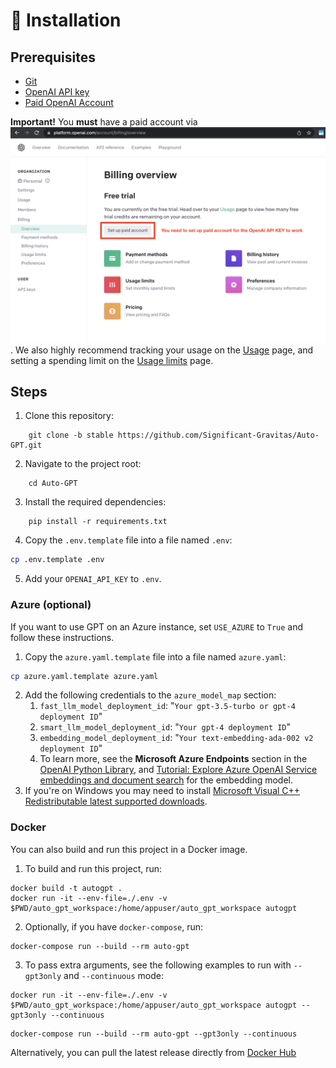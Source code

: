# 💾 Installation

## Prerequisites
- [Git](https://git-scm.com/)
- [OpenAI API key](https://platform.openai.com/account/api-keys)
- [Paid OpenAI Account](https://platform.openai.com/account/billing/overview)

**Important!** You **must** have a paid account via ![OpenAI API > Billing](./docs/imgs/openai-api-key-billing-paid-account.png). We also highly recommend tracking your usage on the [Usage](https://platform.openai.com/account/usage) page, and setting a spending limit on the [Usage limits](https://platform.openai.com/account/billing/limits) page.

## Steps
1. Clone this repository:
``` shell
    git clone -b stable https://github.com/Significant-Gravitas/Auto-GPT.git
```

2. Navigate to the project root:
``` shell
    cd Auto-GPT
```

3. Install the required dependencies:

``` shell
    pip install -r requirements.txt
```

4. Copy the `.env.template` file into a file named `.env`: 
```bash
cp .env.template .env
```

5. Add your `OPENAI_API_KEY` to `.env`.

### Azure (optional)
If you want to use GPT on an Azure instance, set `USE_AZURE` to `True` and follow these instructions.

1. Copy the `azure.yaml.template` file into a file named `azure.yaml`: 
```bash
cp azure.yaml.template azure.yaml
```
2. Add the following credentials to the `azure_model_map` section:
   1. `fast_llm_model_deployment_id`: "`Your gpt-3.5-turbo or gpt-4 deployment ID`"
   2. `smart_llm_model_deployment_id`: "`Your gpt-4 deployment ID`"
   3. `embedding_model_deployment_id`: "`Your text-embedding-ada-002 v2 deployment ID`"
   4. To learn more, see the **Microsoft Azure Endpoints** section in the [OpenAI Python Library](https://pypi.org/project/openai/), and [Tutorial: Explore Azure OpenAI Service embeddings and document search](https://learn.microsoft.com/en-us/azure/cognitive-services/openai/tutorials/embeddings?tabs=command-line) for the embedding model.
3. If you're on Windows you may need to install [Microsoft Visual C++ Redistributable latest supported downloads](https://learn.microsoft.com/en-us/cpp/windows/latest-supported-vc-redist?view=msvc-170).

### Docker

You can also build and run this project in a Docker image.

1. To build and run this project, run:
``` shell
docker build -t autogpt .
docker run -it --env-file=./.env -v $PWD/auto_gpt_workspace:/home/appuser/auto_gpt_workspace autogpt
```

2. Optionally, if you have `docker-compose`, run:
``` shell
docker-compose run --build --rm auto-gpt
```

3. To pass extra arguments, see the following examples to run with `--gpt3only` and `--continuous` mode:
``` shell
docker run -it --env-file=./.env -v $PWD/auto_gpt_workspace:/home/appuser/auto_gpt_workspace autogpt --gpt3only --continuous
```

``` shell
docker-compose run --build --rm auto-gpt --gpt3only --continuous
```

Alternatively, you can pull the latest release directly from [Docker Hub](https://hub.docker.com/r/significantgravitas/auto-gpt)
